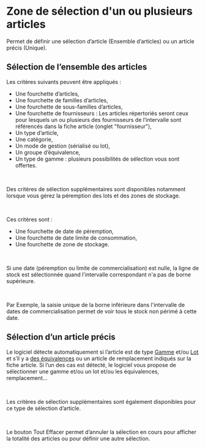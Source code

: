 # Zone de sélection d'un ou plusieurs articles


Permet de définir une sélection d’article (Ensemble d’articles) ou un 
 article précis (Unique).


## Sélection de l’ensemble des articles


Les critères suivants peuvent être appliqués :


* Une fourchette 
 d’articles,
* Une fourchette 
 de familles d’articles,
* Une fourchette 
 de sous-familles d’articles,
* Une fourchette 
 de fournisseurs : Les articles répertoriés seront ceux pour lesquels 
 un ou plusieurs des fournisseurs de l’intervalle sont référencés dans 
 la fiche article (onglet "fournisseur"),
* Un type d’article,
* Une catégorie,
* Un mode de gestion 
 (sérialisé ou lot),
* Un groupe d’équivalence,
* Un type de gamme 
 : plusieurs possibilités de sélection vous sont offertes.


 


Des critères de sélection supplémentaires sont disponibles notamment 
 lorsque vous gérez la péremption des lots et des zones de stockage.


 


Ces critères sont :


* Une fourchette 
 de date de péremption,
* Une fourchette 
 de date limite de consommation,
* Une fourchette 
 de zone de stockage.


 


Si une date (péremption ou limite de commercialisation) est nulle, la 
 ligne de stock est sélectionnée quand l'intervalle correspondant n'a pas 
 de borne supérieure.


 


Par Exemple, la saisie unique de la borne inférieure dans l'intervalle 
 de dates de commercialisation permet de voir tous le stock non périmé 
 à cette date.


## Sélection d’un article précis


Le logiciel détecte automatiquement si l’article est de type [Gamme](../../Articles/Gammes/2/Gamme/Gamme.md) 
 et/ou [Lot](../NumerosLots/2/Numéros_de_lots_de_A_à_Z.md) 
 et s’il y a [des 
 équivalences](../../Articles/1/Article/OngletEquivalences/ArticleOngletEquivalences.md) ou un article de remplacement indiqués sur la fiche article. 
 Si l’un des cas est détecté, le logiciel vous propose de sélectionner 
 une gamme et/ou un lot et/ou les équivalences, remplacement...


 


Les critères de sélection supplémentaires sont également disponibles 
 pour ce type de sélection d’article.


 


Le bouton Tout Effacer permet d’annuler la sélection en cours pour afficher 
 la totalité des articles ou pour définir une autre sélection.


